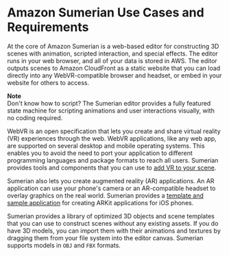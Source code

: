 # Amazon Sumerian Use Cases and Requirements<a name="sumerian-usecases"></a>

At the core of Amazon Sumerian is a web\-based editor for constructing 3D scenes with animation, scripted interaction, and special effects\. The editor runs in your web browser, and all of your data is stored in AWS\. The editor outputs scenes to Amazon CloudFront as a static website that you can load directly into any WebVR\-compatible browser and headset, or embed in your website for others to access\.

**Note**  
Don't know how to script? The Sumerian editor provides a fully featured state machine for scripting animations and user interactions visually, with no coding required\.

WebVR is an open specification that lets you create and share virtual reality \(VR\) experiences through the web\. WebVR applications, like any web app, are supported on several desktop and mobile operating systems\. This enables you to avoid the need to port your application to different programming languages and package formats to reach all users\. Sumerian provides tools and components that you can use to [add VR to your scene](assets-vrtools.md)\.

Sumerian also lets you create augmented reality \(AR\) applications\. An AR application can use your phone's camera or an AR\-compatible headset to overlay graphics on the real world\. Sumerian provides a [template and sample application](assets-artools.md) for creating ARKit applications for iOS phones\.

Sumerian provides a library of optimized 3D objects and scene templates that you can use to construct scenes without any existing assets\. If you do have 3D models, you can import them with their animations and textures by dragging them from your file system into the editor canvas\. Sumerian supports models in `OBJ` and `FBX` formats\.